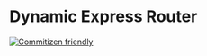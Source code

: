 # Dynamic Express Router

[![Commitizen friendly](https://img.shields.io/badge/commitizen-friendly-brightgreen.svg)](http://commitizen.github.io/cz-cli/)